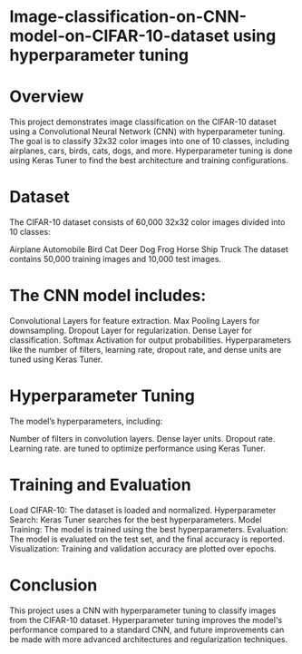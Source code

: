 # Image-classification-on-CNN-model-on-CIFAR-10-dataset using hyperparameter tuning
# Overview
This project demonstrates image classification on the CIFAR-10 dataset using a Convolutional Neural Network (CNN) with hyperparameter tuning. The goal is to classify 32x32 color images into one of 10 classes, including airplanes, cars, birds, cats, dogs, and more. Hyperparameter tuning is done using Keras Tuner to find the best architecture and training configurations.

# Dataset
The CIFAR-10 dataset consists of 60,000 32x32 color images divided into 10 classes:

Airplane
Automobile
Bird
Cat
Deer
Dog
Frog
Horse
Ship
Truck
The dataset contains 50,000 training images and 10,000 test images.

# The CNN model includes:

Convolutional Layers for feature extraction.
Max Pooling Layers for downsampling.
Dropout Layer for regularization.
Dense Layer for classification.
Softmax Activation for output probabilities.
Hyperparameters like the number of filters, learning rate, dropout rate, and dense units are tuned using Keras Tuner.

# Hyperparameter Tuning
The model’s hyperparameters, including:

Number of filters in convolution layers.
Dense layer units.
Dropout rate.
Learning rate.
are tuned to optimize performance using Keras Tuner.

# Training and Evaluation
Load CIFAR-10: The dataset is loaded and normalized.
Hyperparameter Search: Keras Tuner searches for the best hyperparameters.
Model Training: The model is trained using the best hyperparameters.
Evaluation: The model is evaluated on the test set, and the final accuracy is reported.
Visualization: Training and validation accuracy are plotted over epochs.
# Conclusion
This project uses a CNN with hyperparameter tuning to classify images from the CIFAR-10 dataset. Hyperparameter tuning improves the model's performance compared to a standard CNN, and future improvements can be made with more advanced architectures and regularization techniques.
